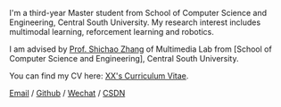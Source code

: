  
I'm a third-year Master student from School of Computer Science and Engineering, Central South University. My research interest includes multimodal learning, reforcement learning and robotics.
 
I am advised by [Prof. Shichao Zhang](http://zhangdmlab.com/zsc/) of Multimedia Lab from [School of Computer Science and Engineering], Central South University.
 
You can find my CV here: [XX's Curriculum Vitae](../assets/Curriculum_Vitae.pdf).
 
[Email](mailto:XX@NJUST.edu.cn) / [Github](https://github.com/Lingxianwen) / [Wechat](../images/wechat.jpg) / [CSDN](https://lingxw.blog.csdn.net/)
